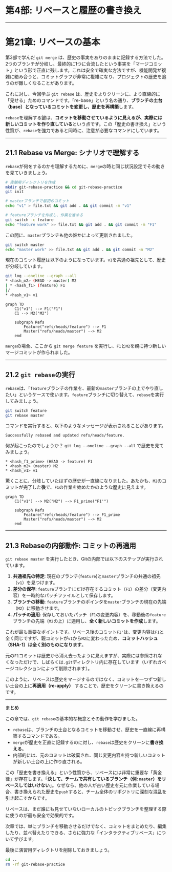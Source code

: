 # 第4部: リベースと履歴の書き換え

---

# 第21章: リベースの基本

第3部で学んだ `git merge` は、歴史の事実をありのままに記録する方法でした。2つのブランチが分岐し、最終的に1つに合流したという事実を「マージコミット」という形で正直に残します。これは安全で確実な方法ですが、機能開発が複雑に絡み合うと、コミットグラフが非常に複雑になり、プロジェクトの歴史を追うのが難しくなることがあります。

これに対し、今回学ぶ `git rebase` は、歴史をよりクリーンに、より直線的に「見せる」ためのコマンドです。「re-base」という名の通り、**ブランチの土台（base）となっているコミットを変更し、歴史を再構築**します。

`rebase`を理解する鍵は、**コミットを移動させているように見えるが、実際には新しいコミットを作り直している**という点です。この「歴史の書き換え」という性質が、`rebase`を強力であると同時に、注意が必要なコマンドにしています。

---
## 21.1 Rebase vs Merge: シナリオで理解する

`rebase`が何をするのかを理解するために、`merge`の時と同じ状況設定でその動きを見ていきましょう。

```bash
# 実験用ディレクトリを作成
mkdir git-rebase-practice && cd git-rebase-practice
git init

# masterブランチで最初のコミット
echo "v1" > file.txt && git add . && git commit -m "v1"

# featureブランチを作成し、作業を進める
git switch -c feature
echo "feature work" >> file.txt && git add . && git commit -m "F1"
```

この間に、`master`ブランチも他の誰かによって更新されました。
```bash
git switch master
echo "master work" >> file.txt && git add . && git commit -m "M2"
```

現在のコミット履歴は以下のようになっています。`v1`を共通の祖先として、歴史が分岐しています。
```bash
git log --oneline --graph --all
* <hash_m2> (HEAD -> master) M2
| * <hash_f1> (feature) F1
|/
* <hash_v1> v1
```

```mermaid
graph TD
    C1("v1") --> F1("F1")
    C1 --> M2("M2")

    subgraph Refs
        Feature("refs/heads/feature") --> F1
        Master("refs/heads/master") --> M2
    end
```

`merge`の場合、ここから `git merge feature` を実行し、`F1`と`M2`を親に持つ新しいマージコミットが作られました。

---
## 21.2 `git rebase`の実行

`rebase`は、「`feature`ブランチの作業を、最新の`master`ブランチの上でやり直したい」というケースで使います。`feature`ブランチに切り替えて、`rebase`を実行してみましょう。

```bash
git switch feature
git rebase master
```

コマンドを実行すると、以下のようなメッセージが表示されることがあります。
```
Successfully rebased and updated refs/heads/feature.
```

何が起こったのでしょうか？ `git log --oneline --graph --all` で歴史を見てみましょう。
```
* <hash_f1_prime> (HEAD -> feature) F1
* <hash_m2> (master) M2
* <hash_v1> v1
```
驚くことに、分岐していたはずの歴史が一直線になりました。あたかも、`M2`のコミットが完了した**後**で、`F1`の作業を始めたかのような歴史に見えます。

```mermaid
graph TD
    C1("v1") --> M2("M2") --> F1_prime("F1'")

    subgraph Refs
        Feature("refs/heads/feature") --> F1_prime
        Master("refs/heads/master") --> M2
    end
```

---
## 21.3 Rebaseの内部動作: コミットの再適用

`git rebase master` を実行したとき、Gitの内部では以下のステップが実行されています。

1.  **共通祖先の特定**: 現在のブランチ(`feature`)と`master`ブランチの共通の祖先（`v1`）を見つけます。
2.  **差分の保存**: `feature`ブランチにだけ存在するコミット（`F1`）の差分（変更内容）を一時的なパッチファイルとして保存します。
3.  **ブランチの移動**: `feature`ブランチのポインタを`master`ブランチの現在の先端（`M2`）に移動させます。
4.  **パッチの適用**: 保存しておいたパッチ（`F1`の変更内容）を、移動後の`feature`ブランチの先端（`M2`の上）に適用し、**全く新しいコミットを作成**します。

これが最も重要なポイントです。リベース後のコミット`F1'`は、変更内容は`F1`と全く同じですが、親コミットが`v1`から`M2`に変わったため、**コミットハッシュ（SHA-1）は全く別のものになります**。

元の`F1`コミットは歴史から消え去ったように見えますが、実際には参照されなくなっただけで、しばらくは`.git`ディレクトリ内に存在しています（いずれガベージコレクションによって削除されます）。

このように、リベースは歴史をマージするのではなく、コミットを一つずつ新しい土台の上に**再適用（re-apply）** することで、歴史をクリーンに書き換えるのです。

---
**まとめ**

この章では、`git rebase`の基本的な概念とその動作を学びました。

-   `rebase`は、ブランチの土台となるコミットを移動させ、歴史を一直線に再構築するコマンドである。
-   `merge`が歴史を正直に記録するのに対し、`rebase`は歴史をクリーンに**書き換える**。
-   内部的には、元のコミットは破棄され、同じ変更内容を持つ新しいコミットが新しい土台の上に作り直される。

この「歴史を書き換える」という性質から、リベースには非常に重要な「黄金律」が存在します。「**決して、チームで共有しているブランチ（例: `master`）をリベースしてはいけない**」。なぜなら、他の人が古い歴史を元に作業している場合、書き換えられた歴史を`push`すると、チーム全体のリポジトリに深刻な混乱を引き起こすからです。

リベースは、まだ誰にも見せていないローカルのトピックブランチを整理する際に使うのが最も安全で効果的です。

次章では、単にブランチを移動させるだけでなく、コミットをまとめたり、編集したり、並べ替えたりできる、さらに強力な「インタラクティブリベース」について学びます。

最後に演習用ディレクトリを削除しておきましょう。
```bash
cd ..
rm -rf git-rebase-practice
```
